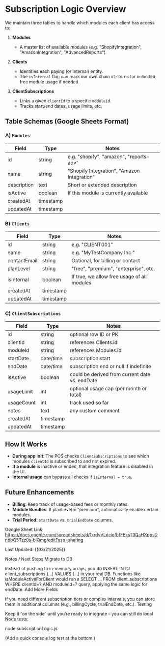 # Subscription Logic Overview

We maintain three tables to handle which modules each client has access to:

1. **Modules**  
   - A master list of available modules (e.g. "ShopifyIntegration", "AmazonIntegration", "AdvancedReports").

2. **Clients**  
   - Identifies each paying (or internal) entity.  
   - The `isInternal` flag can mark our own chain of stores for unlimited, free module usage if needed.

3. **ClientSubscriptions**  
   - Links a given `clientId` to a specific `moduleId`.  
   - Tracks start/end dates, usage limits, etc.

## Table Schemas (Google Sheets Format)

### A) `Modules`

| Field       | Type       | Notes                                        |
|-------------|-----------|----------------------------------------------|
| id          | string     | e.g. "shopify", "amazon", "reports-adv"     |
| name        | string     | "Shopify Integration", "Amazon Integration" |
| description | text       | Short or extended description               |
| isActive    | boolean    | If this module is currently available       |
| createdAt   | timestamp  |                                             
| updatedAt   | timestamp  |                                             

### B) `Clients`

| Field       | Type       | Notes                                       |
|-------------|-----------|---------------------------------------------|
| id          | string     | e.g. "CLIENT001"                            |
| name        | string     | e.g. "MyTestCompany Inc."                   |
| contactEmail| string     | Optional, for billing or contact            |
| planLevel   | string     | "free", "premium", "enterprise", etc.       |
| isInternal  | boolean    | If true, we allow free usage of all modules |
| createdAt   | timestamp  |                                            
| updatedAt   | timestamp  |                                            

### C) `ClientSubscriptions`

| Field       | Type       | Notes                                                      |
|-------------|-----------|------------------------------------------------------------|
| id          | string     | optional row ID or PK                                      |
| clientId    | string     | references Clients.id                                      |
| moduleId    | string     | references Modules.id                                      |
| startDate   | date/time  | subscription start                                         |
| endDate     | date/time  | subscription end or null if indefinite                    |
| isActive    | boolean    | could be derived from current date vs. endDate            |
| usageLimit  | int        | optional usage cap (per month or total)                   |
| usageCount  | int        | track used so far                                         |
| notes       | text       | any custom comment                                        |
| createdAt   | timestamp  |                                                           |
| updatedAt   | timestamp  |                                                           |

## How It Works
- **During app init**: The POS checks `ClientSubscriptions` to see which modules `clientId` is subscribed to and not expired.  
- **If a module** is inactive or ended, that integration feature is disabled in the UI.  
- **Internal usage** can bypass all checks if `isInternal = true`.  

## Future Enhancements
- **Billing**: Keep track of usage-based fees or monthly rates.  
- **Module Bundles**: If planLevel = "premium", automatically enable certain modules.  
- **Trial Period**: `startDate` vs. `trialEndDate` columns.

Google Sheet Link:
https://docs.google.com/spreadsheets/d/1xrdyVLdciofbfFEksT3QaHXppsDnbbQ5Tzz0s-bjQmg/edit?usp=sharing

Last Updated: {{03/21/2025}}

Notes / Next Steps
Migrate to DB

Instead of pushing to in-memory arrays, you do INSERT INTO client_subscriptions (...) VALUES (...) in your real DB.
Functions like isModuleActiveForClient would run a SELECT ... FROM client_subscriptions WHERE clientId=? AND moduleId=? query, applying the same logic for endDate.
Add More Fields

If you need different subscription tiers or complex intervals, you can store them in additional columns (e.g., billingCycle, trialEndDate, etc.).
Testing

Keep it “on the side” until you’re ready to integrate – you can still do local Node tests:

node subscriptionLogic.js

(Add a quick console.log test at the bottom.)
